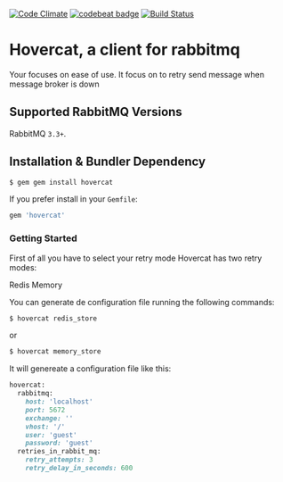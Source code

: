 [![Code Climate](https://codeclimate.com/github/Mobile4You/hovercat/badges/gpa.svg)](https://codeclimate.com/github/Mobile4You/hovercat)
[![codebeat badge](https://codebeat.co/badges/fc8d0613-78eb-45a4-83d8-197a167115cd)](https://codebeat.co/projects/github-com-mobile4you-hovercat)
[![Build Status](https://travis-ci.org/Mobile4You/hovercat.svg?branch=master)](https://travis-ci.org/Mobile4You/hovercat)

# Hovercat, a client for rabbitmq 
Your focuses on ease of use. It focus on 
to retry send message when message broker is down

## Supported RabbitMQ Versions

RabbitMQ `3.3+`.

## Installation & Bundler Dependency

```sh
$ gem gem install hovercat
```

If you prefer install in your `Gemfile`:

```rb
gem 'hovercat'
```

### Getting Started

First of all you have to select your retry mode
Hovercat has two retry modes:

Redis
Memory

You can generate de configuration file running the following commands:

```sh
$ hovercat redis_store
```
or
```sh
$ hovercat memory_store
```

It will genereate a configuration file like this:

```rb
hovercat:
  rabbitmq:
    host: 'localhost'
    port: 5672
    exchange: ''
    vhost: '/'
    user: 'guest'
    password: 'guest'
  retries_in_rabbit_mq:
    retry_attempts: 3
    retry_delay_in_seconds: 600
```